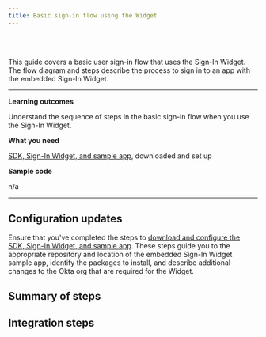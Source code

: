 ```yaml
---
title: Basic sign-in flow using the Widget
---
```


<div class="oie-embedded-sdk">

<ApiLifecycle access="ie" /><br>
<ApiLifecycle access="Limited GA" /><br>

This guide covers a basic user sign-in flow that uses the Sign-In Widget. The flow diagram and steps describe the process to sign in to an app with the embedded Sign-In Widget.

---

**Learning outcomes**

Understand the sequence of steps in the basic sign-in flow when you use the Sign-In Widget.

**What you need**

[SDK, Sign-In Widget, and sample app](/docs/guides/oie-embedded-common-download-setup-app/), downloaded and set up

**Sample code**

n/a

---

## Configuration updates

Ensure that you've completed the steps to [download and configure the SDK, Sign-In Widget, and sample app](/docs/guides/oie-embedded-common-download-setup-app/aspnet/main/). These steps guide you to the appropriate repository and location of the embedded Sign-In Widget sample app, identify the packages to install, and describe additional changes to the Okta org that are required for the Widget.

## Summary of steps

<StackSelector snippet="summaryofsteps" noSelector />

## Integration steps

<StackSelector snippet="integrationsteps" noSelector />

</div>
